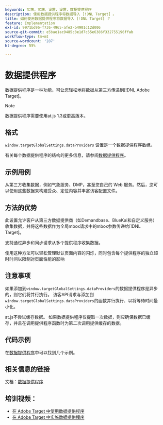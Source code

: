 ```yaml
---
keywords: 实施，实施，设置，设置，数据提供程序
description: 使用数据提供程序将数据导入 [!DNL Target] 。
title: 如何使用数据提供程序将数据导入 [!DNL Target] ？
feature: Implementation
exl-id: 9971bd96-f736-4965-afe2-b4901c12d006
source-git-commit: e5bae1ac9485c3e1d7c55e6386f332755196ffab
workflow-type: tm+mt
source-wordcount: '287'
ht-degree: 55%

---
```


# 数据提供程序

数据提供程序是一种功能，可让您轻松地将数据从第三方传递到[!DNL Adobe Target]。

>[!NOTE]
>
>数据提供程序需要使用at.js 1.3或更高版本。

## 格式

`window.targetGlobalSettings.dataProviders` 设置是一个数据提供程序数组。

有关每个数据提供程序的结构的更多信息，请参阅[数据提供程序](../../implement/client-side/atjs/atjs-functions/targetglobalsettings.md#data-providers)。

## 示例用例

从第三方收集数据，例如气象服务、DMP，甚至您自己的 Web 服务。然后，您可以使用这些数据来构建受众、定位内容并丰富访客配置文件。

## 方法的优势

此设置允许客户从第三方数据提供商（如Demandbase、BlueKai和自定义服务）收集数据，并将这些数据作为全局mbox请求中的mbox参数传递给[!DNL Target]。

支持通过异步和同步请求从多个提供程序收集数据。

使用这种方法可以轻松管理默认页面内容的闪烁，同时包含每个提供程序的独立超时时间以限制对页面性能的影响

## 注意事项

如果添加到`window.targetGlobalSettings.dataProviders`的数据提供程序是异步的，则它们将并行执行。 访客API请求与添加到`window.targetGlobalSettings.dataProviders`的函数并行执行，以将等待时间最小化。

at.js不尝试缓存数据。 如果数据提供程序仅提取一次数据，则应确保数据已缓存，并且在调用提供程序函数时为第二次调用提供缓存的数据。

## 代码示例

在[数据提供程序](../../implement/client-side/atjs/atjs-functions/targetglobalsettings.md#data-providers)中可以找到几个示例。

## 相关信息的链接

文档：[数据提供程序](../../implement/client-side/atjs/atjs-functions/targetglobalsettings.md#data-providers)

## 培训视频：

* [在 Adobe Target 中使用数据提供程序](https://experienceleague.adobe.com/docs/target-learn/tutorials/integrations/use-data-providers-to-integrate-third-party-data.html?lang=zh-Hans)
* [在 Adobe Target 中实施数据提供程序](https://experienceleague.adobe.com/docs/target-learn/tutorials/integrations/implement-data-providers-to-integrate-third-party-data.html?lang=zh-Hans)
